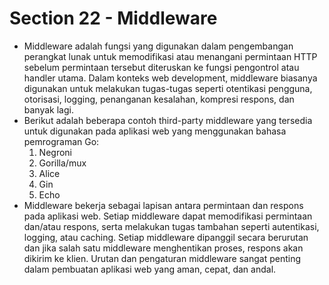 # Section 22 - Middleware
- Middleware adalah fungsi yang digunakan dalam pengembangan perangkat lunak untuk memodifikasi atau menangani permintaan HTTP sebelum permintaan tersebut diteruskan ke fungsi pengontrol atau handler utama. Dalam konteks web development, middleware biasanya digunakan untuk melakukan tugas-tugas seperti otentikasi pengguna, otorisasi, logging, penanganan kesalahan, kompresi respons, dan banyak lagi.
- Berikut adalah beberapa contoh third-party middleware yang tersedia untuk digunakan pada aplikasi web yang menggunakan bahasa pemrograman Go:
    1. Negroni
    2. Gorilla/mux
    3. Alice
    4. Gin
    5. Echo
- Middleware bekerja sebagai lapisan antara permintaan dan respons pada aplikasi web. Setiap middleware dapat memodifikasi permintaan dan/atau respons, serta melakukan tugas tambahan seperti autentikasi, logging, atau caching. Setiap middleware dipanggil secara berurutan dan jika salah satu middleware menghentikan proses, respons akan dikirim ke klien. Urutan dan pengaturan middleware sangat penting dalam pembuatan aplikasi web yang aman, cepat, dan andal.